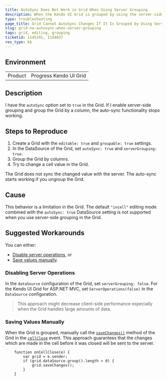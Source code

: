 ```yaml
---
title: AutoSync Does Not Work in Grid When Using Server Grouping
description: When the Kendo UI Grid is grouped by using the server-side grouping, the AutoSync does not work during editing.
type: troubleshooting
page_title: Grid Cannot AutoSync Changes If It Is Grouped by Using Server-Side Grouping | Kendo UI Grid for jQuery
slug: grid-no-autosync-when-server-grouping
tags: grid, editing, grouping
ticketid: 1145291, 1144037
res_type: kb
---
```


## Environment

<table>
	<tr>
		<td>Product</td>
		<td>Progress Kendo UI Grid</td>
	</tr>
</table>


## Description

I have the `autoSync` option set to `true` in the Grid. If I enable server-side grouping and group the Grid by a column, the auto-sync functionality stops working.

## Steps to Reproduce

1. Create a Grid with the `editable: true` and `groupable: true` settings.
1. In the DataSource of the Grid, set `autoSync: true` and `serverGrouping: true`.
1. Group the Grid by columns.
1. Try to change a cell value in the Grid.

The Grid does not sync the changed value with the server. The auto-sync starts working if you ungroup the Grid.

## Cause

This behavior is a limitation in the Grid. The default `"incell"` editing mode combined with the `autoSync: true` DataSource setting is not supported when you use server-side grouping in the Grid.

## Suggested Workarounds

You can either:
* [Disable server operations](#disabling-server-operations), or
* [Save values manually](#saving-values-manually).

### Disabling Server Operations

In the `dataSource` configuration of the Grid, set `serverGrouping: false`. For the Kendo UI Grid for ASP.NET MVC, set `ServerOperations(false)` in the `DataSource` configuration.

> This approach might decrease client-side performance especially when the Grid handles large amounts of data.

### Saving Values Manually

When the Grid is grouped, manually call the [`saveChanges()`](/api/javascript/ui/grid/methods/savechanges) method of the Grid in the [`cellClose`](/api/javascript/ui/grid/events/cellclose) event. This approach guarantees that the changes which are made in the cell before it was closed will be sent to the server.

```
    function onCellClose(e) {
        var grid = e.sender;
        if (grid.dataSource.group().length > 0) {
            grid.saveChanges();
        }
    }
```
